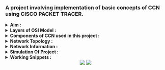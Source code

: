 ### A project involving implementation of basic concepts of CCN using CISCO PACKET TRACER.

<details><summary><b>Aim :</b></summary>
</br>
   Construct and simulate a Network consisting of 4 different LANs using routers and switches. Connect the LANS using static routing. Each LAN should have a minimum 3 end devices    (PCs/Laptops). 
</details>

<details><summary><b>Layers of OSI Model :</b></summary>
</br>
OSI stands for Open Systems Interconnection. It has been developed by ISO – ‘International Organization of Standardization‘, in the year 1984. It is a 7 layer architecture with each layer having specific functionality to perform. All these 7 layers work collaboratively to transmit the data from one person to another across the globe.
</br>
</br>
<img alt="Snippets-1" src="images/OSI.png"></img></br>
</details>

<details><summary><b>Components of CCN used in this project :</b></summary>
</br>

**1. Computers/ Wireless Laptops :** It is a layer 7 (Application layer) device. End Nodes (End Devices).

**2. Ethernet straight-through cable/Ethernet crossover cable :** It is a layer 1 (Physical Layer) device. Wired Media.

**3. Switch :** It is a layer 2 (Data Link Layer) device. Device for setting up the lan.

**4. Router :** It is a layer 3 (Network Layer) device. A router is a networking device that forwards data packets between computer networks.

**5. Access Point :** It is a layer 2 (Data Link Layer) device. A wireless access point, or more generally just access point, is a networking hardware device that allows other Wi-Fi devices to connect to a wired network.
</details>

<details><summary><b>Network Topology :</b></summary>
</br>
<img alt="Snippets-2" src="images/Network_Topology.PNG"></img></br>
</br>
</details>

<details><summary><b>Network Information :</b></summary>
</br>
<img alt="Snippets-3" src="images/Network_Information.PNG"></img></br>
</br>
</details>

<details><summary><b>Simulation Of Project :</b></summary>
</br>
</details>

<details><summary><b>Working Snippets :</b></summary>
</br>
<img alt="Snippets-4" src="images/work-3.PNG"></img></br>
<img alt="Snippets-5" src="images/work-1.PNG"></img></br>
<img alt="Snippets-6" src="images/work-2.PNG"></img></br>
</details>

<div align="center">
  <img src="https://forthebadge.com/images/badges/built-with-love.svg" />
  <img src="https://forthebadge.com/images/badges/built-by-developers.svg" />
</div>

